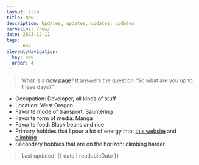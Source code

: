 ```yaml
---
layout: slim
title: Now
description: Updates, updates, updates, updates
permalink: /now/
date: 2023-12-11
tags: 
    - nav
eleventyNavigation:
  key: now
  order: 4
---
```

> What is a [now page](https://nownownow.com/about)? It answers the question "So what are you up to these days?"

- Occupation: Developer, all kinds of stuff
- Location: West Oregon
- Favorite mode of transport: Sauntering
- Favorite form of media: Manga
- Favorite food: Black beans and rice
- Primary hobbies that I pour a lot of energy into: [this website](/colophon) and [climbing](/climbing)
- Secondary hobbies that are on the horizon: climbing harder

> Last updated: {{ date | readableDate }}
